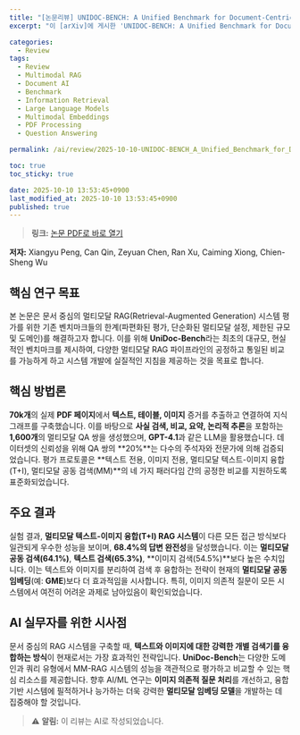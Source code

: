 ```yaml
---
title: "[논문리뷰] UNIDOC-BENCH: A Unified Benchmark for Document-Centric Multimodal RAG"
excerpt: "이 [arXiv]에 게시한 'UNIDOC-BENCH: A Unified Benchmark for Document-Centric Multimodal RAG' 논문에 대한 자세한 리뷰입니다."

categories:
  - Review
tags:
  - Review
  - Multimodal RAG
  - Document AI
  - Benchmark
  - Information Retrieval
  - Large Language Models
  - Multimodal Embeddings
  - PDF Processing
  - Question Answering

permalink: /ai/review/2025-10-10-UNIDOC-BENCH_A_Unified_Benchmark_for_Document-Centric_Multimodal_RAG/

toc: true
toc_sticky: true

date: 2025-10-10 13:53:45+0900
last_modified_at: 2025-10-10 13:53:45+0900
published: true
---
```

> **링크:** [논문 PDF로 바로 열기](https://arxiv.org/abs/2510.03663)

**저자:** Xiangyu Peng, Can Qin, Zeyuan Chen, Ran Xu, Caiming Xiong, Chien-Sheng Wu



## 핵심 연구 목표
본 논문은 문서 중심의 멀티모달 RAG(Retrieval-Augmented Generation) 시스템 평가를 위한 기존 벤치마크들의 한계(파편화된 평가, 단순화된 멀티모달 설정, 제한된 규모 및 도메인)를 해결하고자 합니다. 이를 위해 **UniDoc-Bench**라는 최초의 대규모, 현실적인 벤치마크를 제시하여, 다양한 멀티모달 RAG 파이프라인의 공정하고 통일된 비교를 가능하게 하고 시스템 개발에 실질적인 지침을 제공하는 것을 목표로 합니다.

## 핵심 방법론
**70k개**의 실제 **PDF 페이지**에서 **텍스트, 테이블, 이미지** 증거를 추출하고 연결하여 지식 그래프를 구축했습니다. 이를 바탕으로 **사실 검색, 비교, 요약, 논리적 추론**을 포함하는 **1,600개**의 멀티모달 QA 쌍을 생성했으며, **GPT-4.1**과 같은 LLM을 활용했습니다. 데이터셋의 신뢰성을 위해 QA 쌍의 **20%**는 다수의 주석자와 전문가에 의해 검증되었습니다. 평가 프로토콜은 **텍스트 전용, 이미지 전용, 멀티모달 텍스트-이미지 융합(T+I), 멀티모달 공동 검색(MM)**의 네 가지 패러다임 간의 공정한 비교를 지원하도록 표준화되었습니다.

## 주요 결과
실험 결과, **멀티모달 텍스트-이미지 융합(T+I) RAG 시스템**이 다른 모든 접근 방식보다 일관되게 우수한 성능을 보이며, **68.4%의 답변 완전성**을 달성했습니다. 이는 **멀티모달 공동 검색(64.1%)**, **텍스트 검색(65.3%)**, **이미지 검색(54.5%)**보다 높은 수치입니다. 이는 텍스트와 이미지를 분리하여 검색 후 융합하는 전략이 현재의 **멀티모달 공동 임베딩**(예: **GME**)보다 더 효과적임을 시사합니다. 특히, 이미지 의존적 질문이 모든 시스템에서 여전히 어려운 과제로 남아있음이 확인되었습니다.

## AI 실무자를 위한 시사점
문서 중심의 RAG 시스템을 구축할 때, **텍스트와 이미지에 대한 강력한 개별 검색기를 융합하는 방식**이 현재로서는 가장 효과적인 전략입니다. **UniDoc-Bench**는 다양한 도메인과 쿼리 유형에서 MM-RAG 시스템의 성능을 객관적으로 평가하고 비교할 수 있는 핵심 리소스를 제공합니다. 향후 AI/ML 연구는 **이미지 의존적 질문 처리**를 개선하고, 융합 기반 시스템에 필적하거나 능가하는 더욱 강력한 **멀티모달 임베딩 모델**을 개발하는 데 집중해야 할 것입니다.

> ⚠️ **알림:** 이 리뷰는 AI로 작성되었습니다.